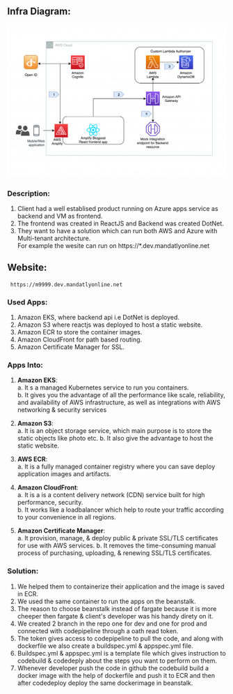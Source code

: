 ## Infra Diagram:
![Screenshot](arch.png)

### Description:
1. Client had a well establised product running on Azure apps service as backend and VM as frontend. <br/>
2. The frontend was created in ReactJS and Backend was created DotNet. <br/>
3. They want to have a solution which can run both AWS and Azure with Multi-tenant architecture. <br/>
    For example the wesite can run on
        https://*.dev.mandatlyonline.net

## Website:
     https://m9999.dev.mandatlyonline.net

### Used Apps:
1. Amazon EKS, where backend api i.e DotNet is deployed. <br/>
2. Amazon S3 where reactjs was deployed to host a static website. <br/>
3. Amazon ECR to store the container images.
4. Amazon CloudFront for path based routing. <br/>
5. Amazon Certificate Manager for SSL. <br/>

### Apps Into:
1. **Amazon EKS**: <br/>
                    a. It s a managed Kubernetes service to run you containers.  <br/>
                    b. It gives you the advantage of all the performance like scale, reliability, and availability of AWS infrastructure, as well as integrations with AWS networking & security services <br/>

2. **Amazon S3**: <br/>
                     a. It is an object storage service, which main purpose is to store the static objects like photo etc.
                     b. It also give the advantage to host the static website.

3. **AWS ECR**: <br/>
            a. It is a fully managed container registry where you can save deploy application images and artifacts. <br/>

4. **Amazon CloudFront**: <br/>
                    a. It is a is a content delivery network (CDN) service built for high performance, security. <br/>
                    b. It works like a loadbalancer which help to route your traffic according to your convenience in all regions. <br/>

5. **Amazon Certificate Manager**: <br/>
                    a. It provision, manage, & deploy public & private SSL/TLS certificates for use with AWS services.
                    b. It removes the time-consuming manual process of purchasing, uploading, & renewing SSL/TLS certificates.

### Solution:
1. We helped them to containerize their application and the image is saved in ECR.
2. We used the same container to run the apps on the beanstalk.
3. The reason to choose beanstalk instead of fargate because it is more cheeper then fargate & client's developer was his handy direty on it.
4. We created 2 branch in the repo one for dev and one for prod and connected with codepipeline through a oath read token.
5. The token gives access to codepipeline to pull the code, and along with dockerfile we also create a buildspec.yml & appspec.yml file.
6. Buildspec.yml & appspec.yml is a template file which gives instruction to codebuild & codedeply about the steps you want to perform on them.
7. Whenever developer push the code in github the codebuild build a docker image with the help of dockerfile and push it to ECR and then after codedeploy deploy the same dockerimage in beanstalk.
